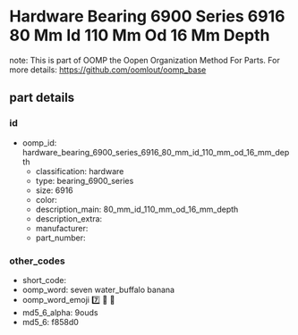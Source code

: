 # Hardware Bearing 6900 Series 6916 80 Mm Id 110 Mm Od 16 Mm Depth  

note: This is part of OOMP the Oopen Organization Method For Parts. For more details: https://github.com/oomlout/oomp_base

##  part details





### id
* oomp_id: hardware_bearing_6900_series_6916_80_mm_id_110_mm_od_16_mm_depth
  * classification: hardware
  * type: bearing_6900_series
  * size: 6916
  * color: 
  * description_main: 80_mm_id_110_mm_od_16_mm_depth
  * description_extra: 
  * manufacturer: 
  * part_number: 

### other_codes
* short_code: 
* oomp_word: seven water_buffalo banana
* oomp_word_emoji :seven: :water_buffalo: :banana:
* md5_6_alpha: 9ouds
* md5_6: f858d0